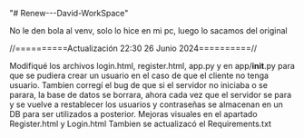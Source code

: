 "# Renew---David-WorkSpace" 

No le den bola al venv, solo lo hice en mi pc, luego lo sacamos del original

//==========Actualización 22:30 26 Junio 2024==========//

Modifiqué los archivos login.html, register.html, app.py y en app/__init__.py para que se pudiera crear un usuario en el caso de que el cliente no tenga usuario.
Tambien corregí el bug de que si el servidor no iniciaba o se parara, la base de datos se borrara, ahora cada vez que el servidor se para y se vuelve a restablecer los 
usuarios y contraseñas se almacenan en un DB para ser utilizados a posterior.
Mejoras visuales en el apartado Register.html y Login.html
Tambien se actualizacó el Requirements.txt
